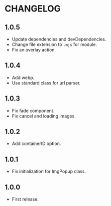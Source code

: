 # CHANGELOG

## 1.0.5

- Update dependencies and devDependencies.
- Change file extension to `.mjs` for module.
- Fix an overlay action.

## 1.0.4

- Add webp.
- Use standard class for url parser.

## 1.0.3

- Fix fade component.
- Fix cancel and loading images.

## 1.0.2

- Add containerID option.

## 1.0.1

- Fix initialization for ImgPopup class.

## 1.0.0

- First release.
